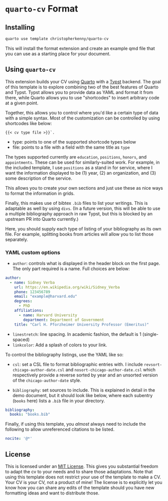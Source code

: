 # `quarto-cv` Format

## Installing


```bash
quarto use template christopherkenny/quarto-cv
```

This will install the format extension and create an example qmd file
that you can use as a starting place for your document.

## Using `quarto-cv`

This extension builds your CV using [Quarto](https://quarto.org/) with a [Typst](https://github.com/typst/typst) backend. The goal of this template is to explore combining two of the best features of Quarto and Typst.
Typst allows you to provide data as YAML and format it from there, while Quarto allows you to use "shortcodes" to insert arbitrary code at a given point.

Together, this allows you to control where you'd like a certain type of data with a simple syntax.
Most of the customization can be controlled by using shortcodes like below:

```
{{< cv type file >}}`.
```
- type: points to one of the supported shortcode types below
- file: points to a file with a field with the same title as `type`

The types supported currently are `education`, `positions`, `honors`, and `appointments`. These can be used for similarly-suited work. For example, in the included template, I use `positions` as a stand in for service, where I want the information displayed to be (1) year, (2) an organization, and (3) some description of the service.

This allows you to create your own sections and just use these as nice ways to format the information in grids.

Finally, this makes use of bibtex `.bib` files to list your writings. This is adaptable as well by using `divs`. (In a future version, this will be able to use a multiple bibliography approach in raw Typst, but this is blocked by an upstream PR into Quarto currently.)

Here, you should supply each type of listing of your bibliography as its own file. For example, splitting books from articles will allow you to list those separately.

### YAML custom options

- `author`: controls what is displayed in the header block on the first page. The only part required is a name. Full choices are below:

```yaml
author:
  - name: Sidney Verba
    url: https://en.wikipedia.org/wiki/Sidney_Verba
    phone: 123456789
    email: "example@harvard.edu"
    degrees:
      - PhD
    affiliations:
      - name: Harvard University
        department: Department of Government
    title: "Carl H. Pforzheimer University Professor (Emeritus)"
```

- `linestretch`: line spacing. In academic fashion, the default is 1 (single-spaced)
- `linkcolor`: Add a splash of colors to your link.

To control the bibliography listings, use the YAML like so:


- `csl`: set a CSL file to format bibliographic entries with. I include `revsort-chicago-author-date.csl` and `nosort-chicago-author-date.csl` which respectively provide a reverse sorted by year and an unsorted version of the `chicago-author-date` style.

- `bibliography`: set sources to include. This is explained in detail in the demo document, but it should look like below, where each subentry (`books` here) lists a `.bib` file in your directory.

```yaml
bibliography:
  books: "books.bib"
```

Finally, if using this template, you *almost* always need to include the following to allow unreferenced citations to be listed.

```yaml
nocite: '@*'
```


## License

This is licensed under an [MIT License](LICENSE). This gives you substantial freedom to adapt the cv to your needs and to share those adaptations. Note that using this template does not restrict your use of the template to make a CV. Your CV is your CV, not a product of mine! The license is to explicitly let you know how you can share any edits of the template should you have new formatting ideas and want to distribute those.
